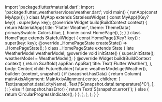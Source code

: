 import 'package:flutter/material.dart';
import 'package:flutter_weather/services/weather.dart';
void main() {
  runApp(const MyApp());
}
class MyApp extends StatelessWidget {
  const MyApp({Key? key}) : super(key: key);
  @override
  Widget build(BuildContext context) {
    return MaterialApp(
      title: 'Flutter Weather',
      theme: ThemeData(
        primarySwatch: Colors.blue,
      ),
      home: const HomePage(),
    );
  }
}
class HomePage extends StatefulWidget {
  const HomePage({Key? key}) : super(key: key);
  @override
  _HomePageState createState() => _HomePageState();
}
class _HomePageState extends State<HomePage> {
  late WeatherModel weatherModel;
  @override
  void initState() {
    super.initState();
    weatherModel = WeatherModel();
  }
  @override
  Widget build(BuildContext context) {
    return Scaffold(
      appBar: AppBar(
        title: Text('Flutter Weather'),
      ),
      body: Center(
        child: FutureBuilder<Weather>(
          future: weatherModel.getWeather(),
          builder: (context, snapshot) {
            if (snapshot.hasData) {
              return Column(
                mainAxisAlignment: MainAxisAlignment.center,
                children: [
                  Text(snapshot.data!.cityName),
                  Text('${snapshot.data!.temperature}°C'),
                ],
              );
            } else if (snapshot.hasError) {
              return Text('${snapshot.error}');
            } else {
              return CircularProgressIndicator();
            }
          },
        ),
      ),
    );
  }
}
